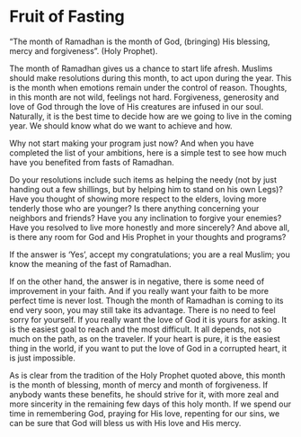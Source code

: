 Fruit of Fasting
================

“The month of Ramadhan is the month of God, (bringing) His blessing,
mercy and forgiveness”. (Holy Prophet).

The month of Ramadhan gives us a chance to start life afresh. Muslims
should make resolutions during this month, to act upon during the year.
This is the month when emotions remain under the control of reason.
Thoughts, in this month are not wild, feelings not hard. Forgiveness,
generosity and love of God through the love of His creatures are infused
in our soul. Naturally, it is the best time to decide how are we going
to live in the coming year. We should know what do we want to achieve
and how.

Why not start making your program just now? And when you have completed
the list of your ambitions, here is a simple test to see how much have
you benefited from fasts of Ramadhan.

Do your resolutions include such items as helping the needy (not by just
handing out a few shillings, but by helping him to stand on his own
Legs)? Have you thought of showing more respect to the elders, loving
more tenderly those who are younger? Is there anything concerning your
neighbors and friends? Have you any inclination to forgive your enemies?
Have you resolved to live more honestly and more sincerely? And above
all, is there any room for God and His Prophet in your thoughts and
programs?

If the answer is ‘Yes’, accept my congratulations; you are a real
Muslim; you know the meaning of the fast of Ramadhan.

If on the other hand, the answer is in negative, there is some need of
improvement in your faith. And if you really want your faith to be more
perfect time is never lost. Though the month of Ramadhan is coming to
its end very soon, you may still take its advantage. There is no need to
feel sorry for yourself. If you really want the love of God it is yours
for asking. It is the easiest goal to reach and the most difficult. It
all depends, not so much on the path, as on the traveler. If your heart
is pure, it is the easiest thing in the world, if you want to put the
love of God in a corrupted heart, it is just impossible.

As is clear from the tradition of the Holy Prophet quoted above, this
month is the month of blessing, month of mercy and month of forgiveness.
If anybody wants these benefits, he should strive for it, with more zeal
and more sincerity in the remaining few days of this holy month. If we
spend our time in remembering God, praying for His love, repenting for
our sins, we can be sure that God will bless us with His love and His
mercy.


